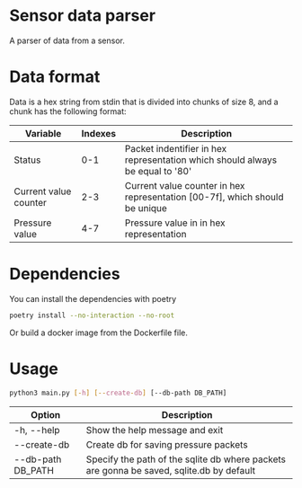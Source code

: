 # Sensor data parser
A parser of data from a sensor.
# Data format
Data is a hex string from stdin that is divided into chunks of size 8, and a chunk has the following format:

| Variable | Indexes | Description |
| -- |---------| -- |
| Status | 0-1     | Packet indentifier in hex representation which should always be equal to '80' |
| Current value counter | 2-3     | Current value counter in hex representation [00-7f], which should be unique |
| Pressure value | 4-7 | Pressure value in in hex representation |

# Dependencies
You can install the dependencies with poetry
```sh
poetry install --no-interaction --no-root
```
Or build a docker image from the Dockerfile file. 

# Usage
```sh
python3 main.py [-h] [--create-db] [--db-path DB_PATH]
```
| Option | Description                           |
| - |---------------------------------------|
| -h, --help | Show the help message and exit        |
| --create-db | Create db for saving pressure packets |
| --db-path DB_PATH | Specify the path of the sqlite db where packets are gonna be saved, sqlite.db by default |


